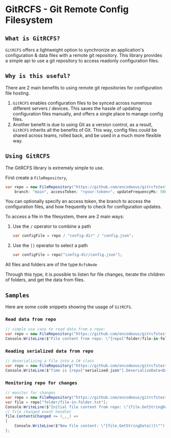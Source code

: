 # GitRCFS - Git Remote Config Filesystem

## `What is GitRCFS?`

`GitRCFS` offers a lightweight option to synchronize an application's configuration & data files with a remote git repository. This library provides a simple api to use a git repository to access readonly configuration files.

## `Why is this useful?`

There are 2 main benefits to using remote git repositories for configuration file hosting.

1. `GitRCFS` enables configuration files to be synced across numerous different servers / devices. This saves the hassle of updating configuration files manually, and offers a single place to manage config files.
2. Another benefit is due to using Git as a version control, as a result, `GitRCFS` inherits all the benefits of Git. This way, config files could be shared across teams, rolled back, and be used in a much more flexible way.

## `Using GitRCFS`

The GitRCFS library is extremely simple to use.

First create a `FileRepository`,

```c#
var repo = new FileRepository("https://github.com/encodeous/gitrcfstest",
    branch: "main", accessToken: "<your-token>", updateFrequencyMs: 5000);
```

You can optionally specify an access token, the branch to access the configuration files, and how frequently to check for configuration updates.

To access a file in the filesystem, there are 2 main ways:

1. Use the `/` operator to combine a path
   ```c#
   var configFile = repo / "config-dir" / "config.json";
   ```
2. Use the `[]` operator to select a path
    ```c#
   var configFile = repo["config-dir/config.json"];
   ```

All files and folders are of the type `RcfsNode`

Through this type, it is possible to listen for file changes, iterate the children of folders, and get the data from files.

## `Samples`

Here are some code snippets showing the usage of `GitRCFS`.

### `Read data from repo`
```c#
// simple use case to read data from a repo:
var repo = new FileRepository("https://github.com/encodeous/gitrcfstest");
Console.WriteLine($"File content from repo: \"{repo["folder/file-in-folder.txt"].GetStringData()}\"");
```

### `Reading serialized data from repo`
```c#
// deserializing a file into a C# class
var repo = new FileRepository("https://github.com/encodeous/gitrcfstest");
Console.WriteLine($"Time is {repo["serialized.json"].DeserializeData<DateTime>()}");
```

### `Monitoring repo for changes`
```c#
// monitor for changes
var repo = new FileRepository("https://github.com/encodeous/gitrcfstest");
var file = repo["folder/file-in-folder.txt"];
Console.WriteLine($"Initial file content from repo: \"{file.GetStringData()}\"");
// file changed event handler
file.ContentsChanged += (_,_) =>
{
    Console.WriteLine($"New file content: \"{file.GetStringData()}\"");
};
```